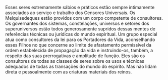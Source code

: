 ﻿Esses seres extremamente sábios e práticos estão sempre intimamente  associados ao serviço e trabalho dos Censores Universais. Os Melquisedeques estão providos com um corpo competente de consultores. Os governantes dos sistemas, constelações, universos e setores dos superuniversos estão todos generosamente supridos dessas mentes de referências técnicas ou jurídicas do mundo espiritual. Um grupo especial atua como consultores da lei para os Portadores da Vida, aconselhando esses Filhos no que concerne ao limite de afastamento permissível da ordem estabelecida de propagação da vida e instruindo-os, também, a respeito das suas prerrogativas e amplitude de função. Eles são os consultores de todas as classes de seres sobre os usos e técnicas adequados de todas as transações do mundo do espírito. Mas não lidam direta e pessoalmente com as criaturas materiais dos reinos.